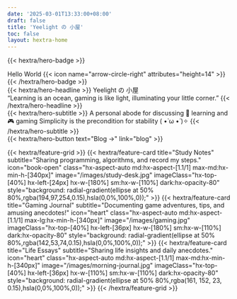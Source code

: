 ```yaml
---
date: '2025-03-01T13:33:00+08:00'
draft: false
title: 'Yeelight の 小屋'
toc: false
layout: hextra-home
---
```


{{< hextra/hero-badge >}}
  <div class="hx-w-2 hx-h-2 hx-rounded-full hx-bg-primary-400"></div>
    <span>Hello World</span>
  {{< icon name="arrow-circle-right" attributes="height=14" >}}
{{< /hextra/hero-badge >}}

<div class="hx-mt-6 hx-mb-6">
{{< hextra/hero-headline >}}
  Yeelight の 小屋 <br class="sm:hx-block hx-hidden" />
  “Learning is an ocean, gaming is like light, illuminating your little corner.”
{{< /hextra/hero-headline >}}
</div>

<div class="hx-mb-12">
{{< hextra/hero-subtitle >}}
    A personal abode for discussing 📖 learning and 🎮 gaming
    Simplicity is the precondition for stability ( •̀ ω •́ )✧
{{< /hextra/hero-subtitle >}}
</div>

<div class="hx-mb-6">
{{< hextra/hero-button text="Blog ->" link="blog" >}}
</div>

<div class="hx-mt-6"></div>

{{< hextra/feature-grid >}}
  {{< hextra/feature-card
    title="Study Notes"
    subtitle="Sharing programming, algorithms, and record my steps."
    icon="book-open"
    class="hx-aspect-auto md:hx-aspect-[1.1/1] max-md:hx-min-h-[340px]"
    image="/images/study-desk.jpg"
    imageClass="hx-top-[40%] hx-left-[24px] hx-w-[180%] sm:hx-w-[110%] dark:hx-opacity-80"
    style="background: radial-gradient(ellipse at 50% 80%,rgba(194,97,254,0.15),hsla(0,0%,100%,0));"
    >}}
  {{< hextra/feature-card
    title="Gaming Journal"
    subtitle="Documenting game adventures, tips, and amusing anecdotes!"
    icon="heart"
    class="hx-aspect-auto md:hx-aspect-[1.1/1] max-lg:hx-min-h-[340px]"
    image="/images/gaming.jpg"
    imageClass="hx-top-[40%] hx-left-[36px] hx-w-[180%] sm:hx-w-[110%] dark:hx-opacity-80"
    style="background: radial-gradient(ellipse at 50% 80%,rgba(142,53,74,0.15),hsla(0,0%,100%,0));"
    >}}
  {{< hextra/feature-card
    title="Life Essays"
    subtitle="Sharing life insights and daily anecdotes."
    icon="heart"
    class="hx-aspect-auto md:hx-aspect-[1.1/1] max-md:hx-min-h-[340px]"
    image="/images/morning-journal.jpg"
    imageClass="hx-top-[40%] hx-left-[36px] hx-w-[110%] sm:hx-w-[110%] dark:hx-opacity-80"
    style="background: radial-gradient(ellipse at 50% 80%,rgba(161, 152, 23, 0.15),hsla(0,0%,100%,0));"
    >}}
{{< /hextra/feature-grid >}}
